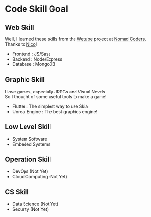 # Code Skill Goal

## Web Skill

Well, I learned these skills from the [Wetube](https://github.com/tosaengx2/wetube) project at [Nomad Coders](https://nomadcoders.co/wetube). <br>
Thanks to [Nico](https://github.com/serranoarevalo)!

- Frontend : JS/Sass
- Backend : Node/Express
- Database : MongoDB

## Graphic Skill

I love games, especially JRPGs and Visual Novels. <br>
So I thought of some useful tools to make a game!

- Flutter : The simplest way to use Skia
- Unreal Engine : The best graphics engine!

## Low Level Skill

- System Software
- Embeded Systems

## Operation Skill

- DevOps (Not Yet)
- Cloud Computing (Not Yet)

## CS Skill

- Data Science (Not Yet)
- Security (Not Yet)
